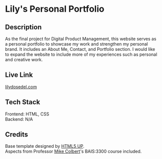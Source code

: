 # Lily's Personal Portfolio

## Description
As the final project for Digital Product Management, this website serves as a personal portfolio to showcase my work and strengthen my personal brand. It includes an About Me, Contact, and Portfolio section. I would like to expand the website to include more of my experiences such as personal and creative work. 

## Live Link
[lilydosedel.com](https://lilydosedel.com/)


## Tech Stack
Frontend: HTML, CSS  
Backend: N/A

## Credits 
Base template designed by [HTML5 UP](http://html5up.net/).  
Aspects from Professor [Mike Colbert](https://github.com/mikecolbert)'s BAIS:3300 course included.

